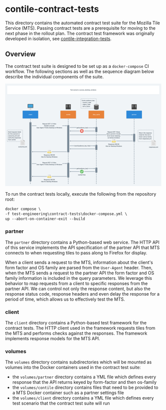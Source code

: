 # contile-contract-tests

This directory contains the automated contract test suite for the Mozilla Tile 
Service (MTS). Passing contract tests are a prerequisite for moving to the next 
phase in the rollout plan. The contract test framework was originally developed 
in isolation, see [contile-integration-tests][contract-test-repo].

## Overview

The contract test suite is designed to be set up as a `docker-compose` CI
workflow. The following sections as well as the sequence diagram below describe 
the individual components of the suite.

![Sequence diagram of the integration tests][sequence_diagram]

To run the contract tests locally, execute the following from the repository root:

```text
docker compose \ 
-f test-engineering\contract-tests\docker-compose.yml \ 
up --abort-on-container-exit --build
```

### partner

The `partner` directory contains a Python-based web service. The HTTP API of
this service implements the API specification of the partner API that MTS
connects to when requesting tiles to pass along to Firefox for display.

When a client sends a request to the MTS, information about the client's form
factor and OS family are parsed from the `User-Agent` header. Then, when the MTS
sends a request to the partner API the form factor and OS family information is
included in the query parameters. We leverage this behavior to map requests from
a client to specific responses from the partner API. We can control not only the
response content, but also the response status code, response headers and even
delay the response for a period of time, which allows us to effectively test the
MTS.

### client

The `client` directory contains a Python-based test framework for the
contract tests. The HTTP client used in the framework requests tiles from the
MTS and performs checks against the responses. The framework implements response
models for the MTS API.

### volumes

The `volumes` directory contains subdirectories which will be mounted as
volumes into the Docker containers used in the contract test suite:

- the `volumes/partner` directory contains a YML file which defines every
response that the API returns keyed by form-factor and then os-family
- the `volumes/contile` directory contains files that need to be provided to a
MTS Docker container such as a partner settings file
- the `volumes/client` directory contains a YML file which defines every test
scenario that the contract test suite will run

[contract-test-repo]: https://github.com/mozilla-services/contile-integration-tests
[sequence_diagram]: sequence_diagram.png
